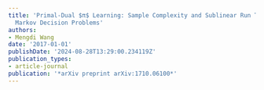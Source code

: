 ```yaml
---
title: 'Primal-Dual $π$ Learning: Sample Complexity and Sublinear Run Time for Ergodic
  Markov Decision Problems'
authors:
- Mengdi Wang
date: '2017-01-01'
publishDate: '2024-08-28T13:29:00.234119Z'
publication_types:
- article-journal
publication: '*arXiv preprint arXiv:1710.06100*'
---
```


